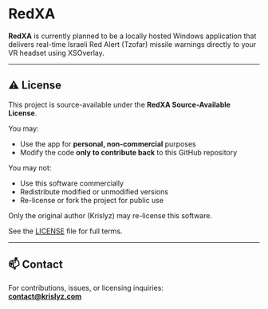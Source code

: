 # RedXA

**RedXA** is currently planned to be a locally hosted Windows application that delivers real-time Israeli Red Alert (Tzofar) missile warnings directly to your VR headset using XSOverlay.

---

## ⚠ License

This project is source-available under the **RedXA Source-Available License**.

You may:
- Use the app for **personal, non-commercial** purposes
- Modify the code **only to contribute back** to this GitHub repository

You may not:
- Use this software commercially
- Redistribute modified or unmodified versions
- Re-license or fork the project for public use

Only the original author (Krislyz) may re-license this software.

See the [LICENSE](./LICENSE) file for full terms.

---

## 📫 Contact

For contributions, issues, or licensing inquiries:  
**contact@krislyz.com**